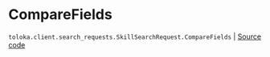 # CompareFields
`toloka.client.search_requests.SkillSearchRequest.CompareFields` | [Source code](https://github.com/Toloka/toloka-kit/blob/v0.1.26/src/client/search_requests.py#L354)

